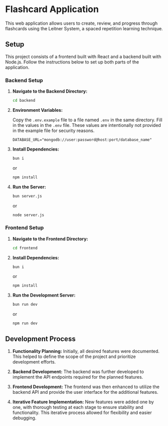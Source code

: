# Flashcard Application

This web application allows users to create, review, and progress through flashcards using the Leitner System, a spaced repetition learning technique.

## Setup

This project consists of a frontend built with React and a backend built with Node.js. Follow the instructions below to set up both parts of the application.

### Backend Setup

1. **Navigate to the Backend Directory:**

   ```bash
   cd backend
   ```

2. **Environment Variables:**

   Copy the `.env.example` file to a file named `.env` in the same directory. Fill in the values in the `.env` file. These values are intentionally not provided in the example file for security reasons.

   ```
   DATABASE_URL="mongodb://user:password@host:port/database_name"

   ```

3. **Install Dependencies:**

   ```bash
   bun i
   ```

   or

   ```bash
   npm install
   ```

4. **Run the Server:**

   ```bash
   bun server.js
   ```

   or

   ```bash
   node server.js
   ```

### Frontend Setup

1. **Navigate to the Frontend Directory:**

   ```bash
   cd frontend
   ```

2. **Install Dependencies:**

   ```bash
   bun i
   ```

   or

   ```bash
   npm install
   ```

3. **Run the Development Server:**

   ```bash
   bun run dev
   ```

   or

   ```bash
   npm run dev
   ```

## Development Process

1. **Functionality Planning:** Initially, all desired features were documented. This helped to define the scope of the project and prioritize development efforts.

2. **Backend Development:** The backend was further developed to implement the API endpoints required for the planned features.

3. **Frontend Development:** The frontend was then enhanced to utilize the backend API and provide the user interface for the additional features.

4. **Iterative Feature Implementation:** New features were added one by one, with thorough testing at each stage to ensure stability and functionality. This iterative process allowed for flexibility and easier debugging.
